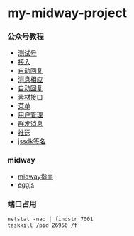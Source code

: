 # my-midway-project

[midway]: https://midwayjs.org

### 公众号教程
- [测试号](https://mp.weixin.qq.com/debug/cgi-bin/sandboxinfo?action=showinfo&t=sandbox/index)
- [接入](https://segmentfault.com/a/1190000008979327)
- [自动回复](https://segmentfault.com/a/1190000008991937)
- [消息相应](https://segmentfault.com/a/1190000009001473)
- [自动回复](https://segmentfault.com/a/1190000009009958)
- [素材接口](https://segmentfault.com/a/1190000009013097)
- [菜单](https://segmentfault.com/a/1190000009045051)
- [用户管理](https://segmentfault.com/a/1190000009063792)
- [群发消息](https://segmentfault.com/a/1190000009077668)
- [推送](https://segmentfault.com/a/1190000009093331)
- [jssdk签名](https://blog.csdn.net/qq_26003101/article/details/90732596)

### midway
- [midway指南](https://www.bookstack.cn/read/midwayjs-202006/spilt.7.5d2ca741e8ea6d97.md)
- [eggjs](https://eggjs.org/zh-cn/basics/schedule.html)


### 端口占用
```
netstat -nao | findstr 7001
taskkill /pid 26956 /f
```
